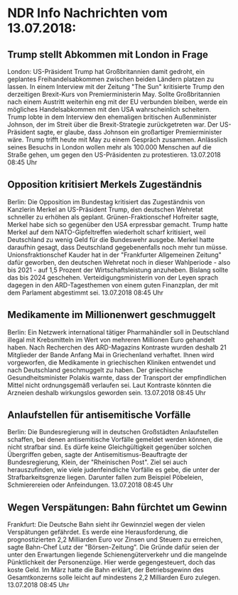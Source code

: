 # NDR Info Nachrichten vom 13.07.2018:


## Trump stellt Abkommen mit London in Frage
London: US-Präsident Trump hat Großbritannien damit gedroht, ein geplantes Freihandelsabkommen zwischen beiden Ländern platzen zu lassen. In einem Interview mit der Zeitung "The Sun" kritisierte Trump den derzeitigen Brexit-Kurs von Premierministerin May. Sollte Großbritannien nach einem Austritt weiterhin eng mit der EU verbunden bleiben, werde ein mögliches Handelsabkommen mit den USA wahrscheinlich scheitern. Trump lobte in dem Interview den ehemaligen britischen Außenminister Johnson, der im Streit über die Brexit-Strategie zurückgetreten war. Der US-Präsident sagte, er glaube, dass Johnson ein großartiger Premierminister wäre. Trump trifft heute mit May zu einem Gespräch zusammen. Anlässlich seines Besuchs in London wollen mehr als 100.000 Menschen auf die Straße gehen, um gegen den US-Präsidenten zu protestieren. 13.07.2018 08:45 Uhr 

## Opposition kritisiert Merkels Zugeständnis
Berlin: Die Opposition im Bundestag kritisiert das Zugeständnis von Kanzlerin Merkel an US-Präsident Trump, den deutschen Wehretat schneller zu erhöhen als geplant. Grünen-Fraktionschef Hofreiter sagte, Merkel habe sich so gegenüber den USA erpressbar gemacht. Trump hatte Merkel auf dem NATO-Gipfeltreffen wiederholt scharf kritisiert, weil Deutschland zu wenig Geld für die Bundeswehr ausgebe. Merkel hatte daraufhin gesagt, dass Deutschland gegebenenfalls noch mehr tun müsse. Unionsfraktionschef Kauder hat in der "Frankfurter Allgemeinen Zeitung" dafür geworben, den deutschen Wehretat noch in dieser Wahlperiode ­- also bis 2021 - auf 1,5 Prozent der Wirtschaftsleistung anzuheben. Bislang sollte das bis 2024 geschehen. Verteidigungsministerin von der Leyen sprach dagegen in den ARD-Tagesthemen von einem guten Finanzplan, der mit dem Parlament abgestimmt sei. 13.07.2018 08:45 Uhr 

## Medikamente im Millionenwert geschmuggelt
Berlin: Ein Netzwerk international tätiger Pharmahändler soll in Deutschland illegal mit Krebsmitteln im Wert von mehreren Millionen Euro gehandelt haben. Nach Recherchen des ARD-Magazins Kontraste wurden deshalb 21 Mitglieder der Bande Anfang Mai in Griechenland verhaftet. Ihnen wird vorgeworfen, die Medikamente in griechischen Kliniken entwendet und nach Deutschland geschmuggelt zu haben. Der griechische Gesundheitsminister Polakis warnte, dass der Transport der empfindlichen Mittel nicht ordnungsgemäß verlaufen sei. Laut Kontraste könnten die Arzneien deshalb wirkungslos geworden sein. 13.07.2018 08:45 Uhr 

## Anlaufstellen für antisemitische Vorfälle
Berlin: Die Bundesregierung will in deutschen Großstädten Anlaufstellen schaffen, bei denen antisemitische Vorfälle gemeldet werden können, die nicht strafbar sind. Es dürfe keine Gleichgültigkeit gegenüber solchen Übergriffen geben, sagte der Antisemitismus-Beauftragte der Bundesregierung, Klein, der "Rheinischen Post". Ziel sei auch herauszufinden, wie viele judenfeindliche Vorfälle es gebe, die unter der Strafbarkeitsgrenze liegen. Darunter fallen zum Beispiel Pöbeleien, Schmierereien oder Anfeindungen. 13.07.2018 08:45 Uhr 

## Wegen Verspätungen: Bahn fürchtet um Gewinn
Frankfurt: Die Deutsche Bahn sieht ihr Gewinnziel wegen der vielen Verspätungen gefährdet. Es werde eine Herausforderung, die prognostizierten 2,2 Milliarden Euro vor Zinsen und Steuern zu erreichen, sagte Bahn-Chef Lutz der "Börsen-Zeitung". Die Gründe dafür seien der unter den Erwartungen liegende Schienengüterverkehr und die mangelnde Pünktlichkeit der Personenzüge. Hier werde gegengesteuert, doch das koste Geld. Im März hatte die Bahn erklärt, der Betriebsgewinn des Gesamtkonzerns solle leicht auf mindestens 2,2 Milliarden Euro zulegen. 13.07.2018 08:45 Uhr 
